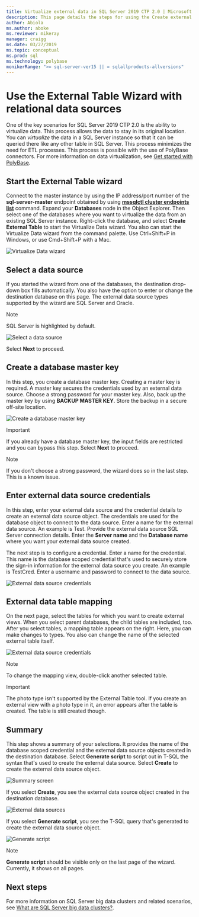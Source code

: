 ```yaml
---
title: Virtualize external data in SQL Server 2019 CTP 2.0 | Microsoft Docs
description: This page details the steps for using the Create external table wizard for relational Data sources
author: Abiola
ms.author: aboke
ms.reviewer: mikeray
manager: craigg
ms.date: 03/27/2019
ms.topic: conceptual
ms.prod: sql
ms.technology: polybase
monikerRange: ">= sql-server-ver15 || = sqlallproducts-allversions"
---
```


# Use the External Table Wizard with relational data sources

One of the key scenarios for SQL Server 2019 CTP 2.0 is the ability to virtualize data. This process allows the data to stay in its original location. You can *virtualize* the data in a SQL Server instance so that it can be queried there like any other table in SQL Server. This process minimizes the need for ETL processes. This process is possible with the use of PolyBase connectors. For more information on data virtualization, see [Get started with PolyBase](polybase-guide.md).

## Start the External Table wizard

Connect to the master instance by using the IP address/port number of the **sql-server-master** endpoint obtained by using [**mssqlctl cluster endpoints list**](../../big-data-cluster/deployment-guidance.md#endpoints) command. Expand your **Databases** node in the Object Explorer. Then select one of the databases where you want to virtualize the data from an existing SQL Server instance. Right-click the database, and select **Create External Table** to start the Virtualize Data wizard. You also can start the Virtualize Data wizard from the command palette. Use Ctrl+Shift+P in Windows, or use Cmd+Shift+P with a Mac.

![Virtualize Data wizard](media/data-virtualization/virtualize-data-wizard.png)
## Select a data source

If you started the wizard from one of the databases, the destination drop-down box fills automatically. You also have the option to enter or change the destination database on this page. The external data source types supported by the wizard are SQL Server and Oracle.

> [!NOTE]
>SQL Server is highlighted by default.


![Select a data source](media/data-virtualization/select-data-source.png)

Select **Next** to proceed.

## Create a database master key

In this step, you create a database master key. Creating a master key is required. A master key secures the credentials used by an external data source. Choose a strong password for your master key. Also, back up the master key by using **BACKUP MASTER KEY**. Store the backup in a secure off-site location.

![Create a database master key](media/data-virtualization/virtualize-data-master-key.png)

> [!IMPORTANT]
> If you already have a database master key, the input fields are restricted and you can bypass this step. Select **Next** to proceed.

> [!NOTE]
> If you don't choose a strong password, the wizard does so in the last step. This is a known issue.

## Enter external data source credentials

In this step, enter your external data source and the credential details to create an external data source object. The credentials are used for the database object to connect to the data source. Enter a name for the external data source. An example is Test. Provide the external data source SQL Server connection details. Enter the **Server name** and the **Database name** where you want your external data source created.

The next step is to configure a credential. Enter a name for the credential. This name is the database scoped credential that's used to securely store the sign-in information for the external data source you create. An example is TestCred. Enter a username and password to connect to the data source.

![External data source credentials](media/data-virtualization/data-source-credentials.png)

## External data table mapping

On the next page, select the tables for which you want to create external views. When you select parent databases, the child tables are included, too. After you select tables, a mapping table appears on the right. Here, you can make changes to types. You also can change the name of the selected external table itself.

![External data source credentials](media/data-virtualization/data-table-mapping.png)

> [!NOTE]
>To change the mapping view, double-click another selected table.

> [!IMPORTANT]
>The photo type isn't supported by the External Table tool. If you create an external view with a photo type in it, an error appears after the table is created. The table is still created though.

## Summary

This step shows a summary of your selections. It provides the name of the database scoped credential and the external data source objects created in the destination database. Select **Generate script** to script out in T-SQL the syntax that's used to create the external data source. Select **Create** to create the external data source object.

![Summary screen](media/data-virtualization/virtualize-data-summary.png)

If you select **Create**, you see the external data source object created in the destination database.

![External data sources](media/data-virtualization/external-data-sources.png)

If you select **Generate script**, you see the T-SQL query that's generated to create the external data source object.

![Generate script](media/data-virtualization/generated-script.png)

> [!NOTE]
> **Generate script** should be visible only on the last page of the wizard. Currently, it shows on all pages.

## Next steps

For more information on SQL Server big data clusters and related scenarios, see [What are SQL Server big data clusters?](../../big-data-cluster/big-data-cluster-overview.md).
